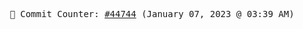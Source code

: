 <p align="center">
    <samp>
        📮 Commit Counter: <a href="https://github.com/Javascript-void0/Javascript-void0/commits/main">#44744</a> (January 07, 2023 @ 03:39 AM)
    </samp>
</p>